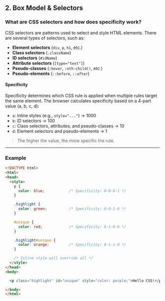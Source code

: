 ## 2. Box Model & Selectors

### **What are CSS selectors and how does specificity work?**

CSS selectors are patterns used to select and style HTML elements. There are several types of selectors, such as:

- **Element selectors** (`div`, `p`, `h1`, etc.)
- **Class selectors** (`.className`)
- **ID selectors** (`#idName`)
- **Attribute selectors** (`[type="text"]`)
- **Pseudo-classes** (`:hover`, `:nth-child()`, etc.)
- **Pseudo-elements** (`::before`, `::after`)

#### **Specificity**

Specificity determines which CSS rule is applied when multiple rules target the same element. The browser calculates specificity based on a 4-part value (a, b, c, d):

- `a`: Inline styles (e.g., `style="..."`) → 1000
- `b`: ID selectors → 100
- `c`: Class selectors, attributes, and pseudo-classes → 10
- `d`: Element selectors and pseudo-elements → 1

> The higher the value, the more specific the rule.

---

### **Example**

```html
<!DOCTYPE html>
<html>
<head>
  <style>
    p {
      color: blue;           /* Specificity: 0-0-0-1 */
    }

    .highlight {
      color: green;          /* Specificity: 0-0-1-0 */
    }

    #unique {
      color: red;            /* Specificity: 0-1-0-0 */
    }

    .highlight#unique {
      color: orange;         /* Specificity: 0-1-1-0 */
    }

    /* Inline style will override all */
  </style>
</head>
<body>

  <p class="highlight" id="unique" style="color: purple;">Hello CSS!</p>

</body>
</html>
